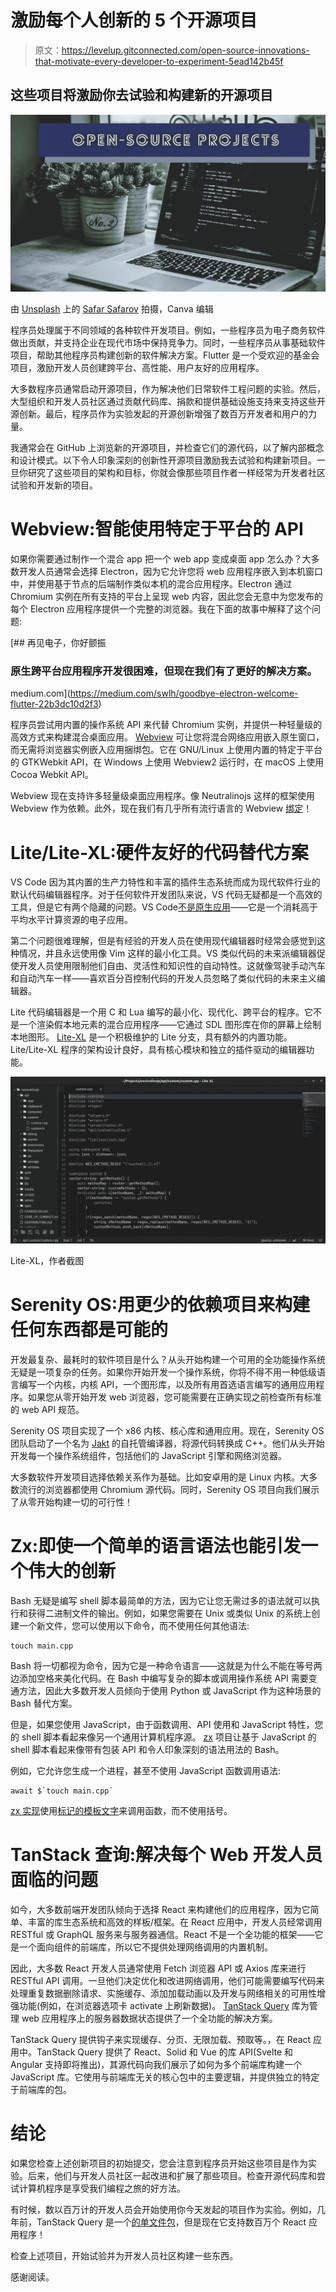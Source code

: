 # 激励每个人创新的 5 个开源项目

> 原文：<https://levelup.gitconnected.com/open-source-innovations-that-motivate-every-developer-to-experiment-5ead142b45f>

## 这些项目将激励你去试验和构建新的开源项目

![](img/e95c49f4da9b962f0a4b903f5ca8145e.png)

由 [Unsplash](https://unsplash.com/s/photos/programming?utm_source=unsplash&utm_medium=referral&utm_content=creditCopyText) 上的 [Safar Safarov](https://unsplash.com/@safarslife?utm_source=unsplash&utm_medium=referral&utm_content=creditCopyText) 拍摄，Canva 编辑

程序员处理属于不同领域的各种软件开发项目。例如，一些程序员为电子商务软件做出贡献，并支持企业在现代市场中保持竞争力。同时，一些程序员从事基础软件项目，帮助其他程序员构建创新的软件解决方案。Flutter 是一个受欢迎的基金会项目，激励开发人员创建跨平台、高性能、用户友好的应用程序。

大多数程序员通常启动开源项目，作为解决他们日常软件工程问题的实验。然后，大型组织和开发人员社区通过贡献代码库、捐款和提供基础设施支持来支持这些开源创新。最后，程序员作为实验发起的开源创新增强了数百万开发者和用户的力量。

我通常会在 GitHub 上浏览新的开源项目，并检查它们的源代码，以了解内部概念和设计模式。以下令人印象深刻的创新性开源项目激励我去试验和构建新项目。一旦你研究了这些项目的架构和目标，你就会像那些项目作者一样经常为开发者社区试验和开发新的项目。

# Webview:智能使用特定于平台的 API

如果你需要通过制作一个混合 app 把一个 web app 变成桌面 app 怎么办？大多数开发人员通常会选择 Electron，因为它允许您将 web 应用程序嵌入到本机窗口中，并使用基于节点的后端制作类似本机的混合应用程序。Electron 通过 Chromium 实例在所有支持的平台上呈现 web 内容，因此您会无意中为您发布的每个 Electron 应用程序提供一个完整的浏览器。我在下面的故事中解释了这个问题:

[](https://medium.com/swlh/goodbye-electron-welcome-flutter-22b3dc10d2f3) [## 再见电子，你好颤振

### 原生跨平台应用程序开发很困难，但现在我们有了更好的解决方案。

medium.com](https://medium.com/swlh/goodbye-electron-welcome-flutter-22b3dc10d2f3) 

程序员尝试用内置的操作系统 API 来代替 Chromium 实例，并提供一种轻量级的高效方式来构建混合桌面应用。 [Webview](https://github.com/webview/webview) 可让您将混合网络应用嵌入原生窗口，而无需将浏览器实例嵌入应用捆绑包。它在 GNU/Linux 上使用内置的特定于平台的 GTKWebkit API，在 Windows 上使用 Webview2 运行时，在 macOS 上使用 Cocoa Webkit API。

Webview 现在支持许多轻量级桌面应用程序。像 Neutralinojs 这样的框架使用 Webview 作为依赖。此外，现在我们有几乎所有流行语言的 Webview [绑定](https://github.com/webview/webview#bindings)！

# Lite/Lite-XL:硬件友好的代码替代方案

VS Code 因为其内置的生产力特性和丰富的插件生态系统而成为现代软件行业的默认代码编辑器程序。对于任何软件开发团队来说，VS 代码无疑都是一个高效的工具，但是它有两个隐藏的问题。VS Code[不是原生应用](https://medium.com/swlh/i-switched-to-lite-after-using-vscode-for-3-years-16f2fffa6143)——它是一个消耗高于平均水平计算资源的电子应用。

第二个问题很难理解，但是有经验的开发人员在使用现代编辑器时经常会感觉到这种情况，并且永远使用像 Vim 这样的最小化工具。VS 类似代码的未来派编辑器促使开发人员使用限制他们自由、灵活性和知识性的自动特性。这就像驾驶手动汽车和自动汽车一样——喜欢百分百控制代码的开发人员忽略了类似代码的未来主义编辑器。

Lite 代码编辑器是一个用 C 和 Lua 编写的最小化、现代化、跨平台的程序。它不是一个渲染假本地元素的混合应用程序——它通过 SDL 图形库在你的屏幕上绘制本地图形。 [Lite-XL](https://github.com/lite-xl/lite-xl) 是一个积极维护的 Lite 分支，具有额外的内置功能。Lite/Lite-XL 程序的架构设计良好，具有核心模块和独立的插件驱动的编辑器功能。

![](img/87c7ff648376143b8af71542b597daef.png)

Lite-XL，作者截图

# Serenity OS:用更少的依赖项目来构建任何东西都是可能的

开发最复杂、最耗时的软件项目是什么？从头开始构建一个可用的全功能操作系统无疑是一项复杂的任务。如果你开始开发一个操作系统，你将不得不用一种低级语言编写一个内核，内核 API，一个图形库，以及所有用首选语言编写的通用应用程序。如果您从零开始开发 web 浏览器，您可能需要在正确实现之前检查所有标准的 web API 规范。

Serenity OS 项目实现了一个 x86 内核、核心库和通用应用。现在，Serenity OS 团队启动了一个名为 [Jakt](https://github.com/SerenityOS/jakt) 的自托管编译器，将源代码转换成 C++。他们从头开始开发每一个操作系统组件，包括他们的 JavaScript 引擎和网络浏览器。

大多数软件开发项目选择依赖关系作为基础。比如安卓用的是 Linux 内核。大多数流行的浏览器都使用 Chromium 源代码。同时，Serenity OS 项目向我们展示了从零开始构建一切的可行性！

# Zx:即使一个简单的语言语法也能引发一个伟大的创新

Bash 无疑是编写 shell 脚本最简单的方法，因为它让您无需过多的语法就可以执行和获得二进制文件的输出。例如，如果您需要在 Unix 或类似 Unix 的系统上创建一个新文件，您可以使用以下命令，而不使用任何其他语法:

```
touch main.cpp
```

Bash 将一切都视为命令，因为它是一种命令语言——这就是为什么不能在等号两边添加空格来美化代码。在 Bash 中编写复杂的脚本或调用操作系统 API 需要变通方法，因此大多数开发人员倾向于使用 Python 或 JavaScript 作为这种场景的 Bash 替代方案。

但是，如果您使用 JavaScript，由于函数调用、API 使用和 JavaScript 特性，您的 shell 脚本看起来像另一个通用计算机程序源。 [zx](https://github.com/google/zx) 项目让基于 JavaScript 的 shell 脚本看起来像带有包装 API 和令人印象深刻的语法用法的 Bash。

例如，它允许您生成一个进程，甚至不使用 JavaScript 函数调用语法:

```
await $`touch main.cpp`
```

[zx 实现](https://github.com/google/zx/blob/main/src/core.ts#L92)使用[标记的模板文字](https://developer.mozilla.org/en-US/docs/Web/JavaScript/Reference/Template_literals#tagged_templates)来调用函数，而不使用括号。

# TanStack 查询:解决每个 Web 开发人员面临的问题

如今，大多数前端开发团队倾向于选择 React 来构建他们的应用程序，因为它简单、丰富的库生态系统和高效的样板/框架。在 React 应用中，开发人员经常调用 RESTful 或 GraphQL 服务来与服务器通信。React 不是一个全功能的框架——它是一个面向组件的前端库，所以它不提供处理网络调用的内置机制。

因此，大多数 React 开发人员通常使用 Fetch 浏览器 API 或 Axios 库来进行 RESTful API 调用。一旦他们决定优化和改进网络调用，他们可能需要编写代码来处理重复数据删除请求、实施缓存、添加加载动画以及开发与网络相关的可用性增强功能(例如，在浏览器选项卡 activate 上刷新数据)。 [TanStack Query](https://github.com/TanStack/query) 库为管理 web 应用程序上的服务器数据状态提供了一个全功能的解决方案。

TanStack Query 提供钩子来实现缓存、分页、无限加载、预取等。，在 React 应用中。TanStack Query 提供了 React、Solid 和 Vue 的库 API(Svelte 和 Angular 支持即将推出)，其源代码向我们展示了如何为多个前端库构建一个 JavaScript 库。它使用与前端库无关的核心包中的主要逻辑，并提供独立的特定于前端库的包。

# 结论

如果您检查上述创新项目的初始提交，您会注意到程序员开始这些项目是作为实验。后来，他们与开发人员社区一起改进和扩展了那些项目。检查开源代码库和尝试计算机程序是享受我们编程之旅的好方法。

有时候，数以百万计的开发人员会开始使用你今天发起的项目作为实验。例如，几年前，TanStack Query 是一个[的单文件包](https://github.com/TanStack/query/blob/08f61bd524c9c2a1544d39e6fbe33ff17fabac7d/src/index.js)，但是现在它支持数百万个 React 应用程序！

检查上述项目，开始试验并为开发人员社区构建一些东西。

感谢阅读。